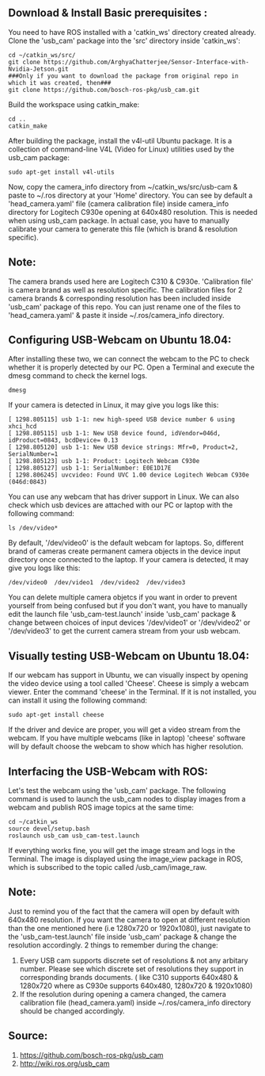 ## Download & Install Basic prerequisites :
You need to have ROS installed with a 'catkin_ws' directory created already. Clone the 'usb_cam' package into the 'src' directory inside 'catkin_ws':
```
cd ~/catkin_ws/src/
git clone https://github.com/ArghyaChatterjee/Sensor-Interface-with-Nvidia-Jetson.git
###Only if you want to download the package from original repo in which it was created, then###
git clone https://github.com/bosch-ros-pkg/usb_cam.git
```
Build the workspace using catkin_make:
```
cd ..
catkin_make
```
After building the package, install the v4l-util Ubuntu package. It is a collection of command-line V4L (Video for Linux) utilities used by the usb_cam package:
```
sudo apt-get install v4l-utils
```
Now, copy the camera_info directory from ~/catkin_ws/src/usb-cam & paste to ~/.ros directory at your 'Home' directory. You can see by default a 'head_camera.yaml' file (camera calibration file) inside camera_info directory for Logitech C930e opening at 640x480 resolution. This is needed when using usb_cam package. In actual case, you have to manually calibrate your camera to generate this file (which is brand & resolution specific). 
## Note: 
The camera brands used here are Logitech C310 & C930e. 'Calibration file' is camera brand as well as resolution specific. The calibration files for 2 camera brands & corresponding resolution has been included inside 'usb_cam' package of this repo. You can just rename one of the files to 'head_camera.yaml' & paste it inside ~/.ros/camera_info directory.  
## Configuring USB-Webcam on Ubuntu 18.04:
After installing these two, we can connect the webcam to the PC to check whether it is properly detected by our PC. Open a Terminal and execute the dmesg command to check the kernel logs. 
```
dmesg
```
If your camera is detected in Linux, it may give you logs like this: 
```
[ 1298.805115] usb 1-1: new high-speed USB device number 6 using xhci_hcd
[ 1298.805115] usb 1-1: New USB device found, idVendor=046d, idProduct=0843, bcdDevice= 0.13
[ 1298.805120] usb 1-1: New USB device strings: Mfr=0, Product=2, SerialNumber=1
[ 1298.805123] usb 1-1: Product: Logitech Webcam C930e
[ 1298.805127] usb 1-1: SerialNumber: E0E1D17E
[ 1298.806245] uvcvideo: Found UVC 1.00 device Logitech Webcam C930e (046d:0843)
```
You can use any webcam that has driver support in Linux. We can also check which usb devices are attached with our PC or laptop with the following command:
```
ls /dev/video*
```
By default, '/dev/video0' is the default webcam for laptops. So, different brand of cameras create permanent camera objects in the device input directory once connected to the laptop. If your camera is detected, it may give you logs like this:
```
/dev/video0  /dev/video1  /dev/video2  /dev/video3
```
You can delete multiple camera objetcs if you want in order to prevent yourself from being confused but if you don't want, you have to manually edit the launch file 'usb_cam-test.launch' inside 'usb_cam' package & change between choices of input devices '/dev/video1' or '/dev/video2' or '/dev/video3' to get the current camera stream from your usb webcam.    
## Visually testing USB-Webcam on Ubuntu 18.04:
If our webcam has support in Ubuntu, we can visually inspect by opening the video device using a tool called 'Cheese'. Cheese is simply a webcam viewer. Enter the command 'cheese' in the Terminal. If it is not installed, you can install it using the following command:
```
sudo apt-get install cheese
```
If the driver and device are proper, you will get a video stream from the webcam. If you have multiple webcams (like in laptop) 'cheese' software will by default choose the webcam to show which has higher resolution.
## Interfacing the USB-Webcam with ROS:
Let's test the webcam using the 'usb_cam' package. The following command is used to launch the usb_cam nodes to display images from a webcam and publish ROS image topics at the same time:
```
cd ~/catkin_ws
source devel/setup.bash
roslaunch usb_cam usb_cam-test.launch
```
If everything works fine, you will get the image stream and logs in the Terminal. The image is displayed using the image_view package in ROS, which is subscribed to the topic called /usb_cam/image_raw.
## Note:
Just to remind you of the fact that the camera will open by default with 640x480 resolution. If you want the camera to open at different resolution than the one mentioned here (i.e 1280x720 or 1920x1080), just navigate to the 'usb_cam-test.launch' file inside 'usb_cam' package  & change the resolution accordingly. 2 things to remember during the change:
1. Every USB cam supports discrete set of resolutions & not any arbitary number. Please see which discrete set of resolutions they support in corresponding brands documents. ( like C310 supports 640x480 & 1280x720 where as C930e supports 640x480, 1280x720 & 1920x1080)
2. If the resolution during opening a camera changed, the camera calibration file (head_camera.yaml) inside ~/.ros/camera_info directory should be changed accordingly.
 ## Source:
 1. https://github.com/bosch-ros-pkg/usb_cam
 2. http://wiki.ros.org/usb_cam
